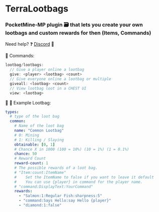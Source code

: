 # TerraLootbags

### PocketMine-MP plugin 🗃️ that lets you create your own lootbags and custom rewards for then (Items, Commands)
Need help?
❓ [Discord](https://discord.gg/Mfu9CER8X2) 👾


:robot: Commands:

```js
lootbag/lootbags:
  // Give a player online a lootbag
  give: <player> <lootbag> <count>
  // Give everyone online a lootbag or multiple
  giveall: <lootbag> <count>
  // View lootbag loot in a CHEST UI
  view: <lootbag>
```

📇 🤯
Example Lootbag:
```yml
types:
  # type of the loot bag
  common:
    # Name of the loot bag
    name: "Common Lootbag"
    # 0: Mining
    # 1: Killing / Slaying
    obtainable: [0, 1]
    # Chance X in 1000 (100 = 10%) (10 = 1%) (1 = 0.1%)
    chance: 50
    # Reward Count
    reward-count: 1
    # The possible rewards of a loot bag.
    # "Item:count:ItemName"
    #    Set the ItemName to false if you want to leave it default
    #    You can use {player} in command for the player name.
    # "command:DisplayText:YourCommand"
    rewards:
      - "Salmon:1:Regular Fish:sharpness:5"
      - "command:Says Hello:say Hello {player}"
      - "diamond:1:false"
```
